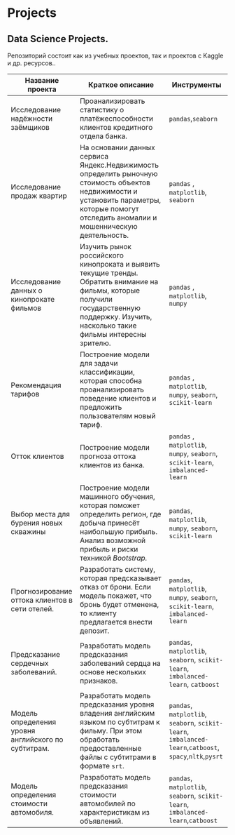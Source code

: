 # Projects
## Data Science Projects.

Репозиторий состоит как из учебных проектов, так и проектов с Kaggle и др. ресурсов..

| Название проекта  | Краткое описание | Инструменты |
|--|--|--|
Исследование надёжности заёмщиков | Проанализировать статистику о платёжеспособности клиентов кредитного отдела банка. | `pandas`,`seaborn` |
Исследование продаж квартир | На основании данных сервиса Яндекс.Недвижимость определить рыночную стоимость объектов недвижимости и установить параметры, которые помогут отследить аномалии и мошенническую деятельность. | `pandas` , `matplotlib`, `seaborn`|
Исследование данных о кинопрокате фильмов | Изучить рынок российского кинопроката и выявить текущие тренды. Обратить внимание на фильмы, которые получили государственную поддержку. Изучить, насколько такие фильмы интересны зрителю. | `pandas` , `matplotlib`, `numpy`|
Рекомендация тарифов | Построение модели для задачи классификации, которая способна проанализировать поведение клиентов и предложить пользователям новый тариф. | `pandas` , `matplotlib`, `numpy`, `seaborn`, `scikit-learn`|
Отток клиентов | Построение модели прогноза оттока клиентов из банка. | `pandas` , `matplotlib`, `numpy`, `seaborn`, `scikit-learn`, `imbalanced-learn`|
Выбор места для бурения новых скважины | Построение модели машинного обучения, которая поможет определить регион, где добыча принесёт наибольшую прибыль. Анализ возможной прибыль и риски техникой _Bootstrap._ | `pandas`, `matplotlib`, `numpy`, `seaborn`, `scikit-learn`|
Прогнозирование оттока клиентов в сети отелей. | Разработать систему, которая предсказывает отказ от брони. Если модель покажет, что бронь будет отменена, то клиенту предлагается внести депозит. | `pandas`, `matplotlib`, `numpy`, `seaborn`, `scikit-learn`, `imbalanced-learn`|
Предсказание сердечных заболеваний. | Разработать модель предсказания заболеваний сердца на основе нескольких признаков. | `pandas`, `matplotlib`, `seaborn`, `scikit-learn`, `imbalanced-learn`, `catboost`|
Модель определения уровня английского по субтитрам. | Разработать модель предсказания уровня владения английским языком по субтитрам к фильму. При этом обработать предоставленные файлы с субтитрами в формате `srt`. | `pandas`, `matplotlib`, `seaborn`, `scikit-learn`, `imbalanced-learn`,`catboost`, `spacy`,`nltk`,`pysrt`|
Модель определения стоимости автомобиля. | Разработать модель предсказания стоимости автомобилей по характеристикам из объявлений. | `pandas`, `matplotlib`, `seaborn`, `scikit-learn`, `imbalanced-learn`,`catboost`|
